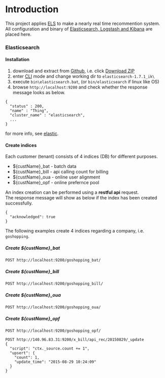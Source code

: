 # Introduction

This project applies [ELS](https://www.elastic.co/webinars/introduction-elk-stack) to make a nearly real time recommention system.   
All configuration and binary of [Elasticsearch, Logstash and Kibana](https://www.elastic.co/) are placed here.

### Elasticsearch
#### Installation
1. download and extract from [Github](https://github.com/VenRaaS/elk.git), i.e. click [Download ZIP](https://github.com/VenRaaS/elk/archive/master.zip)
2. enter [CLI](https://en.wikipedia.org/wiki/Command-line_interface) mode and change working dir to `elasticsearch-1.7.1_ik\`
2. execute `bin\elasticsearch.bat`, (or `bin/elasticsearch` if linux like OS)
3. browse `http://localhost:9200` and check whether the response message looks as below.  
```
{
  "status" : 200,
  "name" : "Thing",
  "cluster_name" : "elasticsearch",
  ...
}
```
for more info, see [elastic](https://www.elastic.co/guide/en/elasticsearch/reference/current/setup.html). 
   
#### Create indices
Each customer (tenant) consists of 4 indices (DB) for different purposes.
* ${custName}_bat - batch data
* ${custName}_bill - api calling count for billing
* ${custName}_oua - online user alignment
* ${custName}_opf - online prefernce pool

An index creation can be performed using a **restful api** request.  
The response message will show as below if the index has been created successfully.
```
{
  "acknowledged": true
}
```

The following examples create 4 indices regarding  a company, i.e. `goshopping`.

##### Create ${custName}_bat
```
POST http://localhost:9200/goshopping_bat/
```

##### Create ${custName}_bill
```
POST http://localhost:9200/goshopping_bill/
```

##### Create ${custName}_oua 
```
POST http://localhost:9200/goshopping_oua/
```

##### Create ${custName}_opf 
```
POST http://localhost:9200/goshopping_opf/
```



```
POST http://140.96.83.31:9200/x_bill/api_rec/20150829/_update
{
  "script": "ctx._source.count += 1",
  "upsert": {
    "count": 1,
    "update_time": "2015-08-29 10:24:09"
  }
}
```
